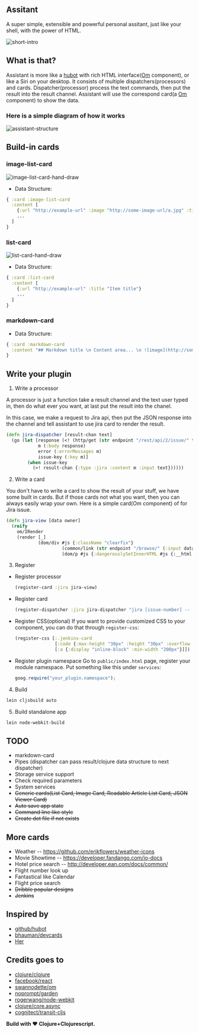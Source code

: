 ## Assitant
A super simple, extensible and powerful personal assitant, just like your shell, with the power of HTML.

![short-intro](https://asistant-assets.s3.amazonaws.com/short-intro-video.gif)

## What is that?
Assistant is more like a [hubot](https://github.com/github/hubot) with rich HTML interface([Om](https://github.com/swannodette/om) component), or like a Siri on your desktop.
It consists of multiple dispatchers(processors) and cards.
Dispatcher(processor) process the text commands, then put the result into the result channel.
Assistant will use the correspond card(a [Om](https://github.com/swannodette/om) component) to show the data.

### Here is a simple diagram of how it works
![assistant-structure](https://asistant-assets.s3.amazonaws.com/assistant-structure.jpg)

## Build-in cards

### image-list-card
  ![image-list-card-hand-draw](https://s3.amazonaws.com/asistant-assets/assistant-list-image-card.png)

  * Data Structure:

  ```clojure
  { :card :image-list-card
    :content [
      {:url "http://example-url" :image "http://some-image-url/a.jpg" :title "Item title"}
      ...
    ]
  }
  ```

### list-card
  ![list-card-hand-draw](https://s3.amazonaws.com/asistant-assets/assistant-list-card.png)

  * Data Structure:

  ```clojure
  { :card :list-card
    :content [
      {:url "http://example-url" :title "Item title"}
      ...
    ]
  }
  ```

### markdown-card

  * Data Structure:

  ```clojure
  { :card :markdown-card
    :content "## Markdown title \n Content area... \n ![image](http://someawesome-image.jpg)"
  }
  ```

## Write your plugin
1. Write a processor

  A processor is just a function take a result channel and the text user typed in, then do what ever you want, at last
  put the result into the chanel.

  In this case, we make a request to Jira api, then put the JSON response into the channel and tell assistant to use jira card to
  render the result.

  ```clojure
  (defn jira-dispatcher [result-chan text]
    (go (let [response (<! (http/get (str endpoint "/rest/api/2/issue/" text) {:basic-auth {:username username :password password}}))
              m (:body response)
              error (:errorMessages m)
              issue-key (:key m)]
          (when issue-key
            (>! result-chan {:type :jira :content m :input text})))))
  ```

2. Write a card

  You don't have to write a card to show the result of your stuff, we have some built in cards.
  But if those cards not what you want, then you can always easily wrap your own.
  Here is a simple card(Om component) of for Jira issue.

  ```clojure
  (defn jira-view [data owner]
    (reify
      om/IRender
      (render [_]
              (dom/div #js {:className "clearfix"}
                       (common/link (str endpoint "/browse/" (:input data)) (dom/h4 nil (-> data :content :key) "  " (-> data :content :fields :summary)))
                       (dom/p #js {:dangerouslySetInnerHTML #js {:__html (clojure.string/replace (or
  ```

3. Register

  * Register processor
    ```clojure
    (register-card :jira jira-view)
    ```

  * Register card
    ```clojure
    (register-dispatcher :jira jira-dispatcher "jira [issue-number] -- find jira issue")
    ```

  * Register CSS(optional)
    If you want to provide customized CSS to your component, you can do that through ```register-css```:
    ```clojure
    (register-css [:.jenkins-card
                   [:code {:max-height "30px" :height "30px" :overflow "auto"}]
                   [:a {:display "inline-block" :min-width "200px"}]])
    ```

  * Register plugin namespace
    Go to ```public/index.html``` page, register your module namespace. Put something like this under `services`:
    ```javascript
    goog.require("your_plugin.namespace");
    ```

4. Build

  ```bash
  lein cljsbuild auto
  ```

5. Build standalone app

  ```bash
  lein node-webkit-build
  ```

## TODO
* markdown-card
* Pipes (dispatcher can pass result/clojure data structure to next dispatcher)
* Storage service support
* Check required parameters
* System services
* ~~Generic cards(List Card, Image Card, Readable Article List Card, JSON Viewer Card)~~
* ~~Auto save app state~~
* ~~Command line like style~~
* ~~Create dot file if not exists~~

## More cards
* Weather -- https://github.com/erikflowers/weather-icons
* Movie Showtime -- https://developer.fandango.com/io-docs
* Hotel price search -- http://developer.ean.com/docs/common/
* Flight number look up
* Fantastical like Calendar
* Flight price search
* ~~Dribble popular designs~~
* ~~Jenkins~~


## Inspired by
* [github/hubot](https://github.com/github/hubot)
* [bhauman/devcards](https://github.com/bhauman/devcards)
* [Her](http://www.imdb.com/title/tt1798709/)

## Credits goes to
* [clojure/clojure](https://github.com/clojure/clojure)
* [facebook/react](https://github.com/facebook/react)
* [swannodette/om](https://github.com/swannodette/om)
* [noprompt/garden](https://github.com/noprompt/garden)
* [rogerwang/node-webkit](https://github.com/rogerwang/node-webkit)
* [clojure/core.async](https://github.com/clojure/core.async)
* [cognitect/transit-cljs](https://github.com/cognitect/transit-cljs)

__Build with ♥ Clojure+Clojurescript.__
